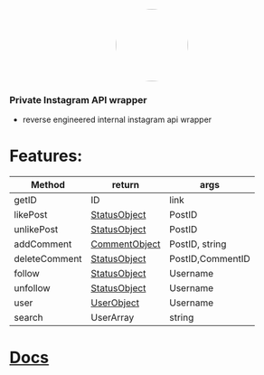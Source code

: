 <p align="center">
    <img style="border-radius: 100px" width="128" height="128" src="https://cdn.discordapp.com/avatars/417699816836169728/8ea8764772217e66ce7b7f9c3dd1561e.png?size=2048">
</p>

### Private Instagram API wrapper
- reverse engineered internal instagram api wrapper

# Features:
| Method        | return        | args             |
|---------------|---------------|------------------|
| getID         | ID            | link             |
| likePost      | [StatusObject](https://github.com/xNaCly/InstagramAPIwrapper/tree/master/docs#statusobject?target=_blank)  | PostID           |
| unlikePost    | [StatusObject](https://github.com/xNaCly/InstagramAPIwrapper/tree/master/docs#statusobject)  | PostID           |
| addComment    | [CommentObject](https://github.com/xNaCly/InstagramAPIwrapper/tree/master/docs#commentobject) | PostID, string   |
| deleteComment | [StatusObject](https://github.com/xNaCly/InstagramAPIwrapper/tree/master/docs#statusobject)  | PostID,CommentID |
| follow        | [StatusObject](https://github.com/xNaCly/InstagramAPIwrapper/tree/master/docs#statusobject)  | Username         |
| unfollow      | [StatusObject](https://github.com/xNaCly/InstagramAPIwrapper/tree/master/docs#statusobject)  | Username         |
| user          | [UserObject](https://github.com/xNaCly/InstagramAPIwrapper/tree/master/docs#userobject)    | Username         |
| search        | UserArray     | string           |

# [Docs](https://github.com/xNaCly/InstagramAPIwrapper/tree/master/docs)
